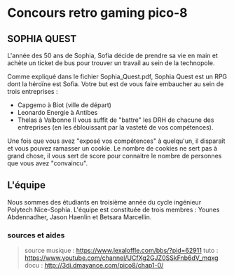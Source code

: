 

# Concours retro gaming pico-8

## SOPHIA QUEST

L'année des 50 ans de Sophia, Sofia décide de prendre sa vie en main et achète un ticket de bus pour trouver un travail au sein de la technopole.

Comme expliqué dans le fichier Sophia_Quest.pdf, Sophia Quest est un RPG dont la héroïne est Sofia.
Votre but est de vous faire embaucher au sein de trois entreprises : 
- Capgemo à Biot (ville de départ)
- Leonardo Energie à Antibes
- Thelas à Valbonne
Il vous suffit de "battre" les DRH de chacune des entreprises (en les éblouissant par la vasteté de vos compétences).

Une fois que vous avez "exposé vos compétences" à quelqu'un, il disparaît et vous pouvez ramasser un cookie. Le nombre de cookies ne sert pas à grand chose, il vous sert de score pour connaitre le nombre de personnes que vous avez "convaincu".

## L'équipe
Nous sommes des étudiants en troisième année du cycle ingénieur Polytech Nice-Sophia.
L'équipe est constituée de trois membres : Younes Abdennadher, Jason Haenlin et Betsara Marcellin.

### sources et aides

> source
musique : https://www.lexaloffle.com/bbs/?pid=62911
tuto    : https://www.youtube.com/channel/UCfXg2GJZ0SSkFnb6dV_mqxg
docu    : http://3di.dmayance.com/pico8/chap1-0/

